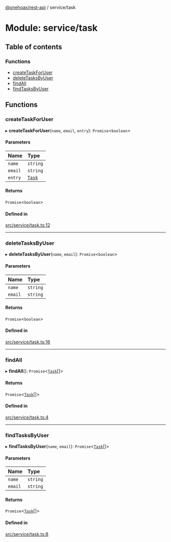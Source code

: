 [@onehoax/rest-api](../README.md) / service/task

# Module: service/task

## Table of contents

### Functions

- [createTaskForUser](service_task.md#createtaskforuser)
- [deleteTasksByUser](service_task.md#deletetasksbyuser)
- [findAll](service_task.md#findall)
- [findTasksByUser](service_task.md#findtasksbyuser)

## Functions

### createTaskForUser

▸ **createTaskForUser**(`name`, `email`, `entry`): `Promise`<`boolean`\>

#### Parameters

| Name | Type |
| :------ | :------ |
| `name` | `string` |
| `email` | `string` |
| `entry` | [`Task`](model_task.md#task) |

#### Returns

`Promise`<`boolean`\>

#### Defined in

[src/service/task.ts:12](https://github.com/onehoax/rest_api/blob/42e98b1/src/service/task.ts#L12)

___

### deleteTasksByUser

▸ **deleteTasksByUser**(`name`, `email`): `Promise`<`boolean`\>

#### Parameters

| Name | Type |
| :------ | :------ |
| `name` | `string` |
| `email` | `string` |

#### Returns

`Promise`<`boolean`\>

#### Defined in

[src/service/task.ts:16](https://github.com/onehoax/rest_api/blob/42e98b1/src/service/task.ts#L16)

___

### findAll

▸ **findAll**(): `Promise`<[`Task`](model_task.md#task)[]\>

#### Returns

`Promise`<[`Task`](model_task.md#task)[]\>

#### Defined in

[src/service/task.ts:4](https://github.com/onehoax/rest_api/blob/42e98b1/src/service/task.ts#L4)

___

### findTasksByUser

▸ **findTasksByUser**(`name`, `email`): `Promise`<[`Task`](model_task.md#task)[]\>

#### Parameters

| Name | Type |
| :------ | :------ |
| `name` | `string` |
| `email` | `string` |

#### Returns

`Promise`<[`Task`](model_task.md#task)[]\>

#### Defined in

[src/service/task.ts:8](https://github.com/onehoax/rest_api/blob/42e98b1/src/service/task.ts#L8)
